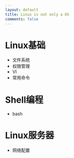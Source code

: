 ```yaml
---
layout: default
title: Linux is not only a OS
comments: false
---
```


# Linux基础
* 文件系统
* 权限管理
* VI
* 常用命令

# Shell编程
* bash

# Linux服务器
* 网络配置